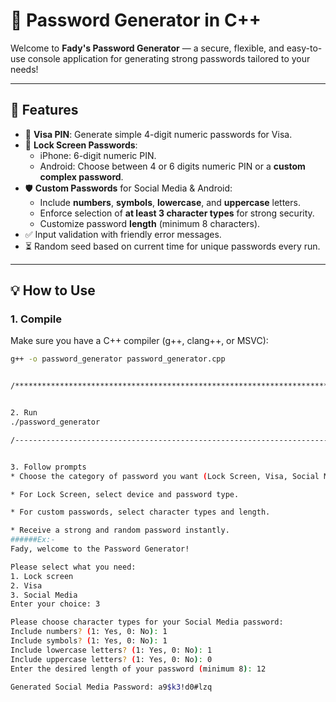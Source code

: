 # 🔐 Password Generator in C++ 

Welcome to **Fady's Password Generator** — a secure, flexible, and easy-to-use console application for generating strong passwords tailored to your needs!

---

## 🚀 Features

- 🔢 **Visa PIN**: Generate simple 4-digit numeric passwords for Visa.
- 📱 **Lock Screen Passwords**:
  - iPhone: 6-digit numeric PIN.
  - Android: Choose between 4 or 6 digits numeric PIN or a **custom complex password**.
- 🛡️ **Custom Passwords** for Social Media & Android:
  - Include **numbers**, **symbols**, **lowercase**, and **uppercase** letters.
  - Enforce selection of **at least 3 character types** for strong security.
  - Customize password **length** (minimum 8 characters).
- ✅ Input validation with friendly error messages.
- ⏳ Random seed based on current time for unique passwords every run.

---

## 💡 How to Use

### 1. Compile

Make sure you have a C++ compiler (g++, clang++, or MSVC):

```bash
g++ -o password_generator password_generator.cpp


/**********************************************************************************\


2. Run
./password_generator

/--------------------------------------------------------------------------------------\


3. Follow prompts
* Choose the category of password you want (Lock Screen, Visa, Social Media).

* For Lock Screen, select device and password type.

* For custom passwords, select character types and length.

* Receive a strong and random password instantly.
######Ex:-
Fady, welcome to the Password Generator!

Please select what you need:
1. Lock screen
2. Visa
3. Social Media
Enter your choice: 3

Please choose character types for your Social Media password:
Include numbers? (1: Yes, 0: No): 1
Include symbols? (1: Yes, 0: No): 1
Include lowercase letters? (1: Yes, 0: No): 1
Include uppercase letters? (1: Yes, 0: No): 0
Enter the desired length of your password (minimum 8): 12

Generated Social Media Password: a9$k3!d0#lzq

